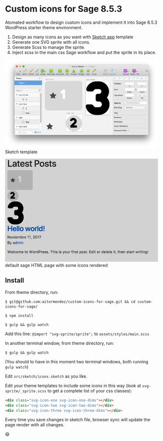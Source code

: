 # Custom icons for Sage 8.5.3

Atomated workflow to design custom icons and implement it into Sage 8.5.3 WordPress starter theme environment.

1. Design as many icons as you want with [Sketch app](https://www.sketchapp.com/) template
2. Generate one SVG sprite with all icons.
3. Generate Scss to manage the sprite.
3. Inject scss in the main css Sage workflow and put the sprite in its place.

![Sketch template](readme-img/sketch-template.png?raw=true "Title")Sketch template

![default sage HTML page with some icons rendered](readme-img/html-render-dark.png?raw=true "Title") default sage HTML page with some icons rendered

## Install

From theme directory, run:

```
$ git@github.com:aitormendez/custom-icons-for-sage.git && cd custom-icons-for-sage/
```
```
$ npm install
```
```
$ gulp && gulp watch
```
Add this line: `@import "svg-sprite/sprite";` to `assets/styles/main.scss`

In another terminal window, from theme directory, run:

```
$ gulp && gulp watch
```

(You should to have in this moment two terminal windows, both running `gulp watch`)

Edit `src/sketch/icons.sketch` as you like.

Edit your theme templates to include some icons in this way (look at `svg-sprite/_sprite.scss` to get a complete list of your css classes):

```html
<div class="svg-icon-one svg-icon-one-dims"></div>
<div class="svg-icon-two svg-icon-two-dims"></div>
<div class="svg-icon-three svg-icon-three-dims"></div>
```
Every time you save changes in sketch file, browser sync will update the page render with all changes.

:smile:
